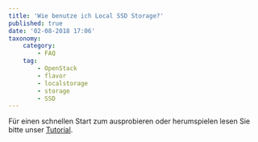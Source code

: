 ```yaml
---
title: 'Wie benutze ich Local SSD Storage?'
published: true
date: '02-08-2018 17:06'
taxonomy:
    category:
        - FAQ
    tag:
        - OpenStack
        - flavor
        - localstorage
        - storage
        - SSD
---
```


Für einen schnellen Start zum ausprobieren oder herumspielen lesen Sie bitte unser [Tutorial](/../../syseleven-stack/tutorials/local-storage/).